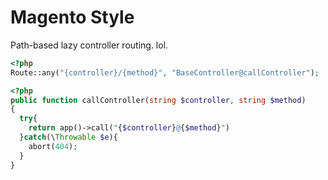 # Magento Style 
Path-based lazy controller routing.  lol.

```php
<?php
Route::any("{controller}/{method}", "BaseController@callController");
```


```php
<?php
public function callController(string $controller, string $method)
{
  try{
    return app()->call("{$controller}@{$method}")
  }catch(\Throwable $e){
    abort(404);
  }
}
```
